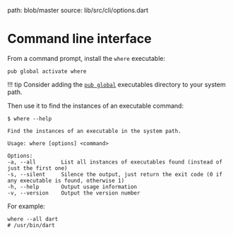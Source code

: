 path: blob/master
source: lib/src/cli/options.dart

# Command line interface
From a command prompt, install the `where` executable:

```shell
pub global activate where
```

!!! tip
    Consider adding the [`pub global`](https://dart.dev/tools/pub/cmd/pub-global) executables directory to your system path.

Then use it to find the instances of an executable command:

```shell
$ where --help

Find the instances of an executable in the system path.

Usage: where [options] <command>

Options:
-a, --all        List all instances of executables found (instead of just the first one)
-s, --silent     Silence the output, just return the exit code (0 if any executable is found, otherwise 1)
-h, --help       Output usage information
-v, --version    Output the version number
```

For example:

```shell
where --all dart
# /usr/bin/dart
```
